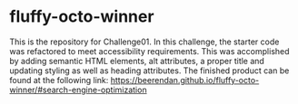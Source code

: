 # fluffy-octo-winner
This is the repository for Challenge01.
In this challenge, the starter code was refactored to meet accessibility requirements.
This was accomplished by adding semantic HTML elements, alt attributes, a proper title and updating styling as well as heading attributes.
The finished product can be found at the following link: https://beerendan.github.io/fluffy-octo-winner/#search-engine-optimization

